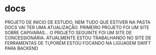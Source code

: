 # docs
PROJETO DE INICIO DE ESTUDO, NEM TUDO QUE ESTIVER NA PASTA DOCS VAI TER UMA ATUALIZAÇÃO.
PRIMEIRO PROJETO FOI UM SITE SOBRE CAPIVARAS... O PROJETO SEGUINTE FOI UM SITE DE CONCESSIONÁRIA.
ATUALMENTE ESTOU TRABALHANDO NO SITE DE FERRAMENTAS DE TI,PORÉM ESTOU FOCANDO NA LIGUAGEM SWIFT
PARA BACKEND
